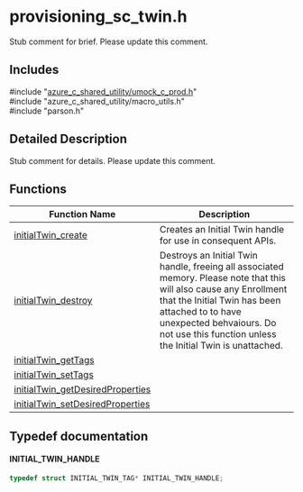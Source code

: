# provisioning_sc_twin.h 

Stub comment for brief. Please update this comment.

## Includes

\#include "[azure_c_shared_utility/umock_c_prod.h](iot-c-ref-umock-c-prod-h.md)"  
\#include "azure_c_shared_utility/macro_utils.h"  
\#include "parson.h"  

## Detailed Description

Stub comment for details. Please update this comment.

## Functions

Function Name                  | Description                                
--------------------------------|---------------------------------------------
[initialTwin_create](./iot-c-ref-provisioning-sc-twin-h/initialtwin-create.md)            | Creates an Initial Twin handle for use in consequent APIs.
[initialTwin_destroy](./iot-c-ref-provisioning-sc-twin-h/initialtwin-destroy.md)            | Destroys an Initial Twin handle, freeing all associated memory. Please note that this will also cause any Enrollment that the Initial Twin has been attached to to have unexpected behvaiours. Do not use this function unless the Initial Twin is unattached.
[initialTwin_getTags](./iot-c-ref-provisioning-sc-twin-h/initialtwin-gettags.md)            | 
[initialTwin_setTags](./iot-c-ref-provisioning-sc-twin-h/initialtwin-settags.md)            | 
[initialTwin_getDesiredProperties](./iot-c-ref-provisioning-sc-twin-h/initialtwin-getdesiredproperties.md)            | 
[initialTwin_setDesiredProperties](./iot-c-ref-provisioning-sc-twin-h/initialtwin-setdesiredproperties.md)            | 

## Typedef documentation

#### INITIAL_TWIN_HANDLE

```C
typedef struct INITIAL_TWIN_TAG* INITIAL_TWIN_HANDLE;
```


